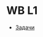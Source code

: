 # WB L1

- [Задачи](https://docs.google.com/document/d/15wTlKrMy0clrp-qnIuW1u1Q0Z0W9MyGab5rWMf4kchQ/edit)
